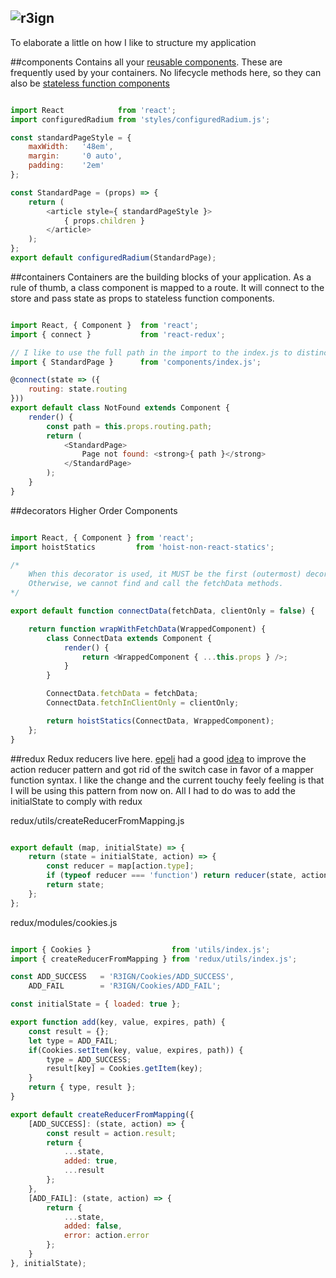 ![r3ign](http://tco.github.io/r3ign/r3ign_small.png)
---

To elaborate a little on how I like to structure my application

##components
Contains all your [reusable components](https://facebook.github.io/react/docs/reusable-components.html). 
These are frequently used by your containers. No lifecycle methods here, so they can also be [stateless function components](https://facebook.github.io/react/docs/reusable-components.html#stateless-functions) 

```javascript

import React            from 'react';
import configuredRadium from 'styles/configuredRadium.js';

const standardPageStyle = {
    maxWidth:   '48em',
    margin:     '0 auto',
    padding:    '2em'
};

const StandardPage = (props) => {
    return (
        <article style={ standardPageStyle }>
            { props.children }
        </article>
    );
};
export default configuredRadium(StandardPage);


```

##containers
Containers are the building blocks of your application. As a rule of thumb, a class component is mapped to a route. It 
will connect to the store and pass state as props to stateless function components. 

```javascript

import React, { Component }  from 'react';
import { connect }           from 'react-redux';

// I like to use the full path in the import to the index.js to distinct it from a node module import
import { StandardPage }      from 'components/index.js';

@connect(state => ({
    routing: state.routing
}))
export default class NotFound extends Component {
    render() {
        const path = this.props.routing.path;
        return (
            <StandardPage>
                Page not found: <strong>{ path }</strong>
            </StandardPage>
        );
    }
}

```

##decorators
Higher Order Components

```javascript

import React, { Component } from 'react';
import hoistStatics         from 'hoist-non-react-statics';

/*
    When this decorator is used, it MUST be the first (outermost) decorator.
    Otherwise, we cannot find and call the fetchData methods.
*/

export default function connectData(fetchData, clientOnly = false) {

    return function wrapWithFetchData(WrappedComponent) {
        class ConnectData extends Component {
            render() {
                return <WrappedComponent { ...this.props } />;
            }
        }

        ConnectData.fetchData = fetchData;
        ConnectData.fetchInClientOnly = clientOnly;

        return hoistStatics(ConnectData, WrappedComponent);
    };
}


```

##redux
Redux reducers live here. [epeli](https://github.com/epeli) had a good [idea](https://gist.github.com/epeli/3443e448287133ca5fb2)
to improve the action reducer pattern and got rid of the switch case in favor of a mapper function syntax. I like the
change and the current touchy feely feeling is that I will be using this pattern from now on. All I had to do was to add
the initialState to comply with redux

redux/utils/createReducerFromMapping.js
```javascript

export default (map, initialState) => {
    return (state = initialState, action) => {
        const reducer = map[action.type];
        if (typeof reducer === 'function') return reducer(state, action);
        return state;
    };
};


```

redux/modules/cookies.js
```javascript

import { Cookies }                  from 'utils/index.js';
import { createReducerFromMapping } from 'redux/utils/index.js';

const ADD_SUCCESS   = 'R3IGN/Cookies/ADD_SUCCESS',
    ADD_FAIL        = 'R3IGN/Cookies/ADD_FAIL';

const initialState = { loaded: true };

export function add(key, value, expires, path) {
    const result = {};
    let type = ADD_FAIL;
    if(Cookies.setItem(key, value, expires, path)) {
        type = ADD_SUCCESS;
        result[key] = Cookies.getItem(key);
    }
    return { type, result };
}

export default createReducerFromMapping({
    [ADD_SUCCESS]: (state, action) => {
        const result = action.result;
        return {
            ...state,
            added: true,
            ...result
        };
    },
    [ADD_FAIL]: (state, action) => {
        return {
            ...state,
            added: false,
            error: action.error
        };
    }
}, initialState);


```
